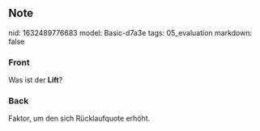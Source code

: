 ## Note
nid: 1632489776683
model: Basic-d7a3e
tags: 05_evaluation
markdown: false

### Front
Was ist der <b>Lift</b>?

### Back
Faktor, um den sich Rücklaufquote erhöht.
